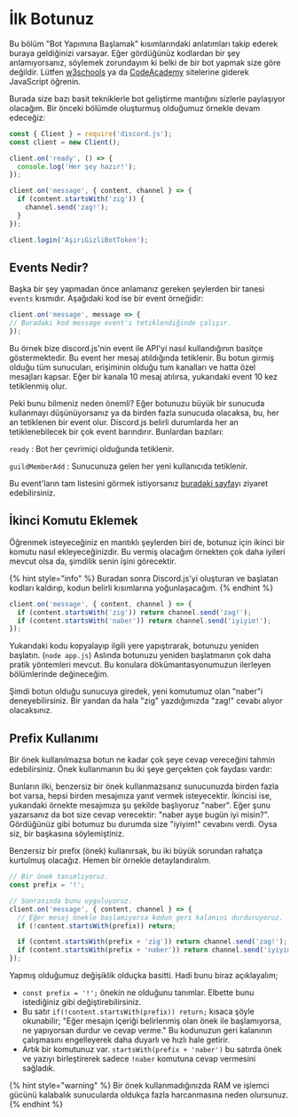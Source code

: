 # İlk Botunuz

Bu bölüm "Bot Yapımına Başlamak" kısımlarındaki anlatımları takip ederek buraya geldiğinizi varsayar. Eğer gördüğünüz kodlardan bir şey anlamıyorsanız, söylemek zorundayım ki belki de bir bot yapmak size göre değildir. Lütfen [w3schools](https://www.w3schools.com) ya da [CodeAcademy](https://www.codecademy.com/learn/javascript) sitelerine giderek JavaScript öğrenin.

Burada size bazı basit tekniklerle bot geliştirme mantığını sizlerle paylaşıyor olacağım. Bir önceki bölümde oluşturmuş olduğumuz örnekle devam edeceğiz:

```javascript
const { Client } = require('discord.js');
const client = new Client();

client.on('ready', () => {
  console.log('Her şey hazır!');
});

client.on('message', { content, channel } => {
  if (content.startsWith('zig')) {
    channel.send('zag!');
  }
});

client.login('AşırıGizliBotToken');
```

## Events Nedir?

Başka bir şey yapmadan önce anlamanız gereken şeylerden bir tanesi `events` kısmıdır. Aşağıdaki kod ise bir event örneğidir:

```javascript
client.on('message', message => {
// Buradaki kod message event'ı tetiklendiğinde çalışır.
});
```

Bu örnek bize discord.js'nin event ile API'yi nasıl kullandığının basitçe göstermektedir. Bu event her mesaj atıldığında tetiklenir. Bu botun girmiş olduğu tüm sunucuları, erişiminin olduğu tum kanalları ve hatta özel mesajları kapsar. Eğer bir kanala 10 mesaj atılırsa, yukarıdaki event 10 kez tetiklenmiş olur.

Peki bunu bilmeniz neden önemli? Eğer botunuzu büyük bir sunucuda kullanmayı düşünüyorsanız ya da birden fazla sunucuda olacaksa, bu, her an tetiklenen bir event olur. Discord.js belirli durumlarda her an tetiklenebilecek bir çok event barındırır. Bunlardan bazıları:

`ready` : Bot her çevrimiçi olduğunda tetiklenir.

`guildMemberAdd` : Sunucunuza gelen her yeni kullanıcıda tetiklenir.

Bu event'ların tam listesini görmek istiyorsanız [buradaki sayfa](https://discord.js.org/#/docs/main/stable/class/Client?scrollTo=channelCreate)yı ziyaret edebilirsiniz.

## İkinci Komutu Eklemek

Öğrenmek isteyeceğiniz en mantıklı şeylerden biri de, botunuz için ikinci bir komutu nasıl ekleyeceğinizdir. Bu vermiş olacağım örnekten çok daha iyileri mevcut olsa da, şimdilik senin işini görecektir.

{% hint style="info" %}
Buradan sonra Discord.js'yi oluşturan ve başlatan kodları kaldırıp, kodun belirli kısımlarına yoğunlaşacağım.
{% endhint %}

```javascript
client.on('message', { content, channel } => {
  if (content.startsWith('zig')) return channel.send('zag!');
  if (content.startsWith('naber')) return channel.send('iyiyim!');
});
```

Yukarıdaki kodu kopyalayıp ilgili yere yapıştırarak, botunuzu yeniden başlatın. \(`node app.js`\) Aslında botunuzu yeniden başlatmanın çok daha pratik yöntemleri mevcut. Bu konulara dökümantasyonumuzun ilerleyen bölümlerinde değineceğim.

Şimdi botun olduğu sunucuya giredek, yeni komutumuz olan "naber"i deneyebilirsiniz. Bir yandan da hala "zig" yazdığımızda "zag!" cevabı alıyor olacaksınız.

## Prefix Kullanımı

Bir önek kullanılmazsa botun ne kadar çok şeye cevap vereceğini tahmin edebilirsiniz. Önek kullanmanın bu iki şeye gerçekten çok faydası vardır:

Bunların ilki, benzersiz bir önek kullanmazsanız sunucunuzda birden fazla bot varsa, hepsi birden mesajınıza yanıt vermek isteyecektir. İkincisi ise, yukarıdaki örnekte mesajımıza şu şekilde başlıyoruz "naber". Eğer şunu yazarsanız da bot size cevap verecektir: "naber ayşe bugün iyi misin?". Gördüğünüz gibi botumuz bu durumda size "iyiyim!" cevabını verdi. Oysa siz, bir başkasına söylemiştiniz.

Benzersiz bir prefix \(önek\) kullanırsak, bu iki büyük sorundan rahatça kurtulmuş olacağız. Hemen bir örnekle detaylandıralım.

```javascript
// Bir önek tanımlıyoruz.
const prefix = '!';

// Sonrasında bunu uyguluyoruz.
client.on('message', { content, channel } => {
  // Eğer mesaj önekle başlamıyorsa kodun geri kalanını durduruyoruz.
  if (!content.startsWith(prefix)) return;

  if (content.startsWith(prefix + 'zig')) return channel.send('zag!');
  if (content.startsWith(prefix + 'naber')) return channel.send('iyiyim!');
});
```

Yapmış olduğumuz değişiklik olduçka basitti. Hadi bunu biraz açıklayalım;

* `const prefix = '!';` önekin ne olduğunu tanımlar. Elbette bunu istediğiniz gibi değiştirebilirsiniz.
* Bu satır `if(!content.startsWith(prefix)) return;` kısaca şöyle okunabilir; "Eğer mesajın içeriği belirlenmiş olan önek ile başlamıyorsa, ne yapıyorsan durdur ve cevap verme." Bu kodunuzun geri kalanının çalışmasını engelleyerek daha duyarlı ve hızlı hale getirir.
* Artık bir komutunuz var. `startsWith(prefix + 'naber')` bu satırda önek ve yazıyı birleştirerek sadece `!naber` komutuna cevap vermesini sağladık.

{% hint style="warning" %}
Bir önek kullanmadığınızda RAM ve işlemci gücünü kalabalık sunucularda oldukça fazla harcanmasına neden olursunuz.
{% endhint %}

